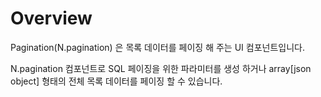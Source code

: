 Overview
===

Pagination(N.pagination) 은 목록 데이터를 페이징 해 주는 UI 컴포넌트입니다. 

<p class="alert">N.pagination 컴포넌트로 SQL 페이징을 위한 파라미터를 생성 하거나 array[json object] 형태의 전체 목록 데이터를 페이징 할 수 있습니다.</p>

